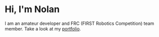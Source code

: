 # Hi, I'm Nolan
I am an amateur developer and FRC (FIRST Robotics Competition) team member.
Take a look at my [portfolio](https://nolanknight.me).
